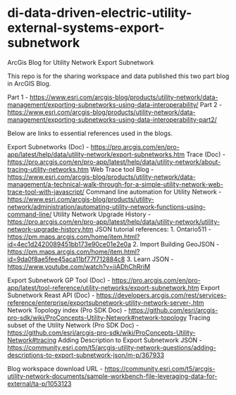 # di-data-driven-electric-utility-external-systems-export-subnetwork
 ArcGis Blog for Utility Network Export Subnetwork

This repo is for the sharing workspace and data published this two part blog in ArcGIS Blog.

Part 1 - https://www.esri.com/arcgis-blog/products/utility-network/data-management/exporting-subnetworks-using-data-interoperability/
Part 2 - https://www.esri.com/arcgis-blog/products/utility-network/data-management/exporting-subnetworks-using-data-interoperability-part2/

Below are links to essential references used in the blogs.

Export Subnetworks (Doc) - https://pro.arcgis.com/en/pro-app/latest/help/data/utility-network/export-subnetworks.htm
Trace (Doc) - https://pro.arcgis.com/en/pro-app/latest/help/data/utility-network/about-tracing-utility-networks.htm
Web Trace tool Blog - https://www.esri.com/arcgis-blog/products/utility-network/data-management/a-technical-walk-through-for-a-simple-utility-network-web-trace-tool-with-javascript/
Command line automation for Utility Network - https://www.esri.com/arcgis-blog/products/utility-network/administration/automating-utility-network-functions-using-command-line/
Utility Network Upgrade History - https://pro.arcgis.com/en/pro-app/latest/help/data/utility-network/utility-network-upgrade-history.htm
JSON tutorial references:
    1. Ontario511 - https://pm.maps.arcgis.com/home/item.html?id=4ec1d2420089451bb173e90ce01e2e0a
    2. Import Building GeoJSON - https://pm.maps.arcgis.com/home/item.html?id=9da0f8ae5fee45aca11bf77f712884c8
    3. Learn JSON - https://www.youtube.com/watch?v=iiADhChRriM

Export Subnetwork GP Tool (Doc)  - https://pro.arcgis.com/en/pro-app/latest/tool-reference/utility-networks/export-subnetwork.htm
Export Subnetwork Reast API (Doc) - https://developers.arcgis.com/rest/services-reference/enterprise/exportsubnetwork-utility-network-server-.htm
Network Topology index (Pro SDK Doc) - https://github.com/esri/arcgis-pro-sdk/wiki/ProConcepts-Utility-Network#network-topology
Tracing subset of the Utility Network (Pro SDK Doc) - https://github.com/esri/arcgis-pro-sdk/wiki/ProConcepts-Utility-Network#tracing
Adding Description to Export Subnetwork JSON - https://community.esri.com/t5/arcgis-utility-network-questions/adding-descriptions-to-export-subnetwork-json/m-p/367933


Blog workspace download URL - https://community.esri.com/t5/arcgis-utility-network-documents/sample-workbench-file-leveraging-data-for-external/ta-p/1053123
